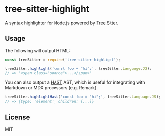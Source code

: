 # tree-sitter-highlight

A syntax highlighter for Node.js powered by [Tree Sitter](https://github.com/tree-sitter/tree-sitter).

## Usage

The following will output HTML:

```js
const treeSitter = require('tree-sitter-highlight');

treeSitter.highlight('const foo = "hi";', treeSitter.Language.JS);
// => '<span class="source">...</span>'
```

You can also output a [HAST](https://github.com/syntax-tree/hast) AST, which is useful for integrating with Markdown or MDX processors (e.g. Remark).

```js
treeSitter.highlightHast('const foo = "hi";', treeSitter.Language.JS);
// => {type: 'element', children: [...]}
```

## License

MIT
